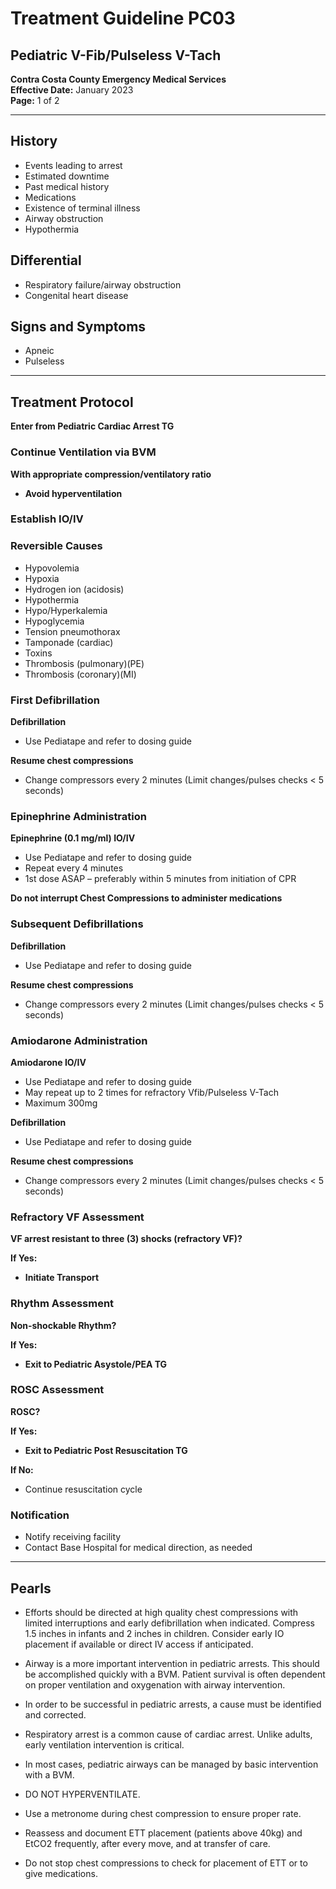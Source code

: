 # Treatment Guideline PC03
## Pediatric V-Fib/Pulseless V-Tach

**Contra Costa County Emergency Medical Services**  
**Effective Date:** January 2023  
**Page:** 1 of 2

---

## History

- Events leading to arrest
- Estimated downtime
- Past medical history
- Medications
- Existence of terminal illness
- Airway obstruction
- Hypothermia

## Differential

- Respiratory failure/airway obstruction
- Congenital heart disease

## Signs and Symptoms

- Apneic
- Pulseless

---

## Treatment Protocol

**Enter from Pediatric Cardiac Arrest TG**

### Continue Ventilation via BVM

**With appropriate compression/ventilatory ratio**
- **Avoid hyperventilation**

### Establish IO/IV

### Reversible Causes

- Hypovolemia
- Hypoxia
- Hydrogen ion (acidosis)
- Hypothermia
- Hypo/Hyperkalemia
- Hypoglycemia
- Tension pneumothorax
- Tamponade (cardiac)
- Toxins
- Thrombosis (pulmonary)(PE)
- Thrombosis (coronary)(MI)

### First Defibrillation

**Defibrillation**
- Use Pediatape and refer to dosing guide

**Resume chest compressions**
- Change compressors every 2 minutes (Limit changes/pulses checks < 5 seconds)

### Epinephrine Administration

**Epinephrine (0.1 mg/ml) IO/IV**
- Use Pediatape and refer to dosing guide
- Repeat every 4 minutes
- 1st dose ASAP – preferably within 5 minutes from initiation of CPR

**Do not interrupt Chest Compressions to administer medications**

### Subsequent Defibrillations

**Defibrillation**
- Use Pediatape and refer to dosing guide

**Resume chest compressions**
- Change compressors every 2 minutes (Limit changes/pulses checks < 5 seconds)

### Amiodarone Administration

**Amiodarone IO/IV**
- Use Pediatape and refer to dosing guide
- May repeat up to 2 times for refractory Vfib/Pulseless V-Tach
- Maximum 300mg

**Defibrillation**
- Use Pediatape and refer to dosing guide

**Resume chest compressions**
- Change compressors every 2 minutes (Limit changes/pulses checks < 5 seconds)

### Refractory VF Assessment

**VF arrest resistant to three (3) shocks (refractory VF)?**

**If Yes:**
- **Initiate Transport**

### Rhythm Assessment

**Non-shockable Rhythm?**

**If Yes:**
- **Exit to Pediatric Asystole/PEA TG**

### ROSC Assessment

**ROSC?**

**If Yes:**
- **Exit to Pediatric Post Resuscitation TG**

**If No:**
- Continue resuscitation cycle

### Notification

- Notify receiving facility
- Contact Base Hospital for medical direction, as needed

---

## Pearls

- Efforts should be directed at high quality chest compressions with limited interruptions and early defibrillation when indicated. Compress 1.5 inches in infants and 2 inches in children. Consider early IO placement if available or direct IV access if anticipated.

- Airway is a more important intervention in pediatric arrests. This should be accomplished quickly with a BVM. Patient survival is often dependent on proper ventilation and oxygenation with airway intervention.

- In order to be successful in pediatric arrests, a cause must be identified and corrected.

- Respiratory arrest is a common cause of cardiac arrest. Unlike adults, early ventilation intervention is critical.

- In most cases, pediatric airways can be managed by basic intervention with a BVM.

- DO NOT HYPERVENTILATE.

- Use a metronome during chest compression to ensure proper rate.

- Reassess and document ETT placement (patients above 40kg) and EtCO2 frequently, after every move, and at transfer of care.

- Do not stop chest compressions to check for placement of ETT or to give medications.

